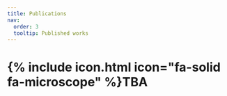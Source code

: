 ```yaml
---
title: Publications
nav:
  order: 3
  tooltip: Published works
---
```


# {% include icon.html icon="fa-solid fa-microscope" %}TBA
